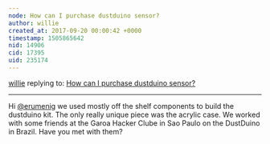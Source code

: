 ```yaml
---
node: How can I purchase dustduino sensor?
author: willie
created_at: 2017-09-20 00:00:42 +0000
timestamp: 1505865642
nid: 14906
cid: 17395
uid: 235174
---
```




[willie](../profile/willie) replying to: [How can I purchase dustduino sensor?](../notes/erumenig/09-19-2017/how-can-i-purchase-dustduino-sensor)

----
Hi [@erumenig](/profile/erumenig) we used mostly off the shelf components to build the dustduino kit. The only really unique piece was the acrylic case. We worked with some friends at the Garoa Hacker Clube in Sao Paulo on the DustDuino in Brazil. Have you met with them? 

